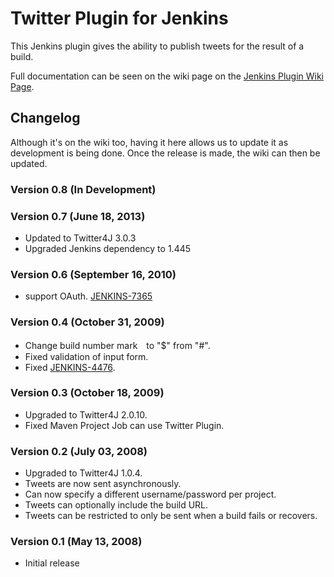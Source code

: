 # Twitter Plugin for Jenkins

This Jenkins plugin gives the ability to publish tweets for the result of a build.

Full documentation can be seen on the wiki page on the [Jenkins Plugin Wiki Page](https://wiki.jenkins-ci.org/display/JENKINS/Twitter+Plugin).

## Changelog

Although it's on the wiki too, having it here allows us to update it as development is being done.  Once the release is made, the wiki can then be updated.

### Version 0.8 (In Development)

### Version 0.7 (June 18, 2013)
- Updated to Twitter4J 3.0.3
- Upgraded Jenkins dependency to 1.445

### Version 0.6 (September 16, 2010)
- support OAuth. [JENKINS-7365](https://hudson.dev.java.net/issues/show_bug.cgi?id=7365)


### Version 0.4 (October 31, 2009)
- Change build number mark　to "$" from "#".
- Fixed validation of input form.
- Fixed [JENKINS-4476](https://hudson.dev.java.net/issues/show_bug.cgi?id=4476).

### Version 0.3 (October 18, 2009)
- Upgraded to Twitter4J 2.0.10.
- Fixed Maven Project Job can use Twitter Plugin.

### Version 0.2 (July 03, 2008)
- Upgraded to Twitter4J 1.0.4.
- Tweets are now sent asynchronously.
- Can now specify a different username/password per project.
- Tweets can optionally include the build URL.
- Tweets can be restricted to only be sent when a build fails or recovers.

### Version 0.1 (May 13, 2008)
- Initial release

